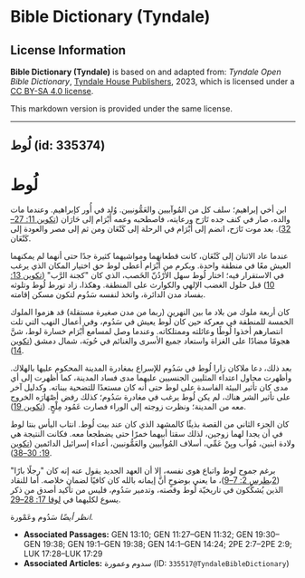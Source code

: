 # Bible Dictionary (Tyndale)

## License Information

**Bible Dictionary (Tyndale)** is based on and adapted from: _Tyndale Open Bible Dictionary_, [Tyndale House Publishers](https://tyndaleopenresources.com/), 2023, which is licensed under a [CC BY-SA 4.0 license](https://creativecommons.org/licenses/by-sa/4.0/legalcode.en).

This markdown version is provided under the same license.



--------------------------------

## لُوط (id: 335374)

لُوط
====

ابن أخي إبراهيم؛ سلف كل من المُوآبيين والعَمُّونيين. وُلد في أُور كإبراهيم. وعندما مات والده، صار في كنف جده تَارَح ورعايته، فاصطحبه وعمه أَبْرَام إلى حَارَان ([تكوين 11: 27–32](https://ref.ly/Gen11:27-Gen11:32)). بعد موت تَارَح، انضم إلى أَبْرَام في الرحلة إلى كَنْعَان ومن ثم إلى مصر والعودة إلى كَنْعَان.

عندما عاد الاثنان إلى كَنْعَان، كانت قطعانهما ومواشيهما كثيرة جدًا حتى أنهما لم يمكنهما العيش معًا في منطقة واحدة. وبكرم من أَبْرَام أعطى لوط حق اختيار المكان الذي يرغب في الاستقرار فيه؛ اختار لُوط سهل الأرْدُنّ الخَصب، الذي كان "كجنة الرَّب" ([تكوين 13: 10](https://ref.ly/Gen13:10)) قبل حلول الغضب الإلهي والكوارث على المنطقة. وهكذا، زاد تورط لُوط وتلوثه بفساد مدن الدائرة، واتخذ لنفسه سَدُوم لتكون مسكن إقامته.

كان أربعة ملوك من بلاد ما بين النهرين (ربما من مدن صغيرة مستقلة) قد هزموا الملوك الخمسة للمنطقة في معركة حين كان لُوط يعيش في سَدُوم، وفي أعمال النهب التي تلت انتصارهم أخذوا لُوطًا وعائلته وممتلكاته. وعندما وصل لمسامع أَبْرَام خسارة لوط، شنَّ هجومًا مضادًا على الغزاة واستعاد جميع الأسرى والغنائم في حُوبَة، شمال دمشق ([تكوين 14](https://ref.ly/Gen14:1-Gen14:24)).

بعد ذلك، دعا ملاكان زارا لُوط في سَدُوم للإسراع بمغادرة المدينة المحكوم عليها بالهلاك. وأظهرت محاول اعتداء المثليين الجنسيين عليهما مدى فساد المدينة، كما أظهرت إلى أي مدى كان تأثير البيئة الفاسدة على لوط حتى أنه كان مستعدًا للتضحية ببناته. وكدليل آخر على تأثير الشر هناك، لم يكن لُوط يرغب في مغادرة سَدُوم؛ كذلك رفض أصْهَارَه الخروج معه من المدينة؛ ونظرت زوجته إلى الوراء فصارت عَمُود مِلْحٍ. ([تكوين 19](https://ref.ly/Gen19:1-Gen19:38)).

كان الجزء الثاني من القصة بذيئًا كالمشهد الذي كان عند بيت لُوط. انتاب اليأس بنتا لوط في أن يجدا لهما زوجين، لذلك سقتا أبيهما خمرًا حتى يضطجعا معه. فكانت النتيجة هي ولادة ابنين، مُوآب وبِنْ عَمِّي، أسلاف المُوآبيين والعَمُّونيين، أعداء إسرائيل الدائمين ([تكوين 19: 30–38](https://ref.ly/Gen19:30-Gen19:38)).

برغم جموح لوط واتباع هوى نفسه، إلا أن العهد الجديد يقول عنه إنه كان "رجلًا بارًا" ([2بطرس 2: 7–9](https://ref.ly/2Pet2:7-2Pet2:9))، ما يعني بوضوحٍ أنَّ إيمانه بالله كان كافيًا لضمان خلاصه. أما للنقاد الذين يُشكِّكون في تاريخيّة لُوط وقصته، وتدمير سَدُوم، فليس من تأكيد أصدق من ذكر يسوع لكليهما في [لوقا 17: 28–29](https://ref.ly/Luke17:28-Luke17:29).

*انظر أيضًا* سَدُوم وعَمْورة.

* **Associated Passages:** GEN 13:10; GEN 11:27–GEN 11:32; GEN 19:30–GEN 19:38; GEN 19:1–GEN 19:38; GEN 14:1–GEN 14:24; 2PE 2:7–2PE 2:9; LUK 17:28–LUK 17:29
* **Associated Articles:** سدوم وعمورة (ID: `335517@TyndaleBibleDictionary`)

